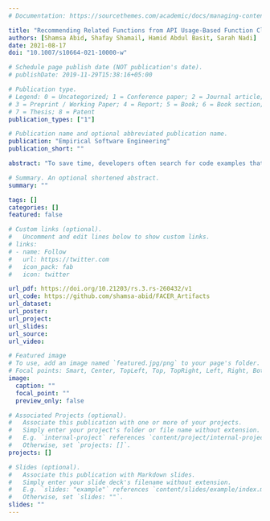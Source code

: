 ```yaml
---
# Documentation: https://sourcethemes.com/academic/docs/managing-content/

title: "Recommending Related Functions from API Usage-Based Function Clone Structures"
authors: [Shamsa Abid, Shafay Shamail, Hamid Abdul Basit, Sarah Nadi]
date: 2021-08-17
doi: "10.1007/s10664-021-10000-w"

# Schedule page publish date (NOT publication's date).
# publishDate: 2019-11-29T15:38:16+05:00

# Publication type.
# Legend: 0 = Uncategorized; 1 = Conference paper; 2 = Journal article;
# 3 = Preprint / Working Paper; 4 = Report; 5 = Book; 6 = Book section;
# 7 = Thesis; 8 = Patent
publication_types: ["1"]

# Publication name and optional abbreviated publication name.
publication: "Empirical Software Engineering"
publication_short: ""

abstract: "To save time, developers often search for code examples that implement their desired software features. Existing code search techniques typically focus on finding code snippets for a single given query, which means that developers need to perform a separate search for each desired functionality. In this paper, we propose FACER (Feature-driven API usage-based Code Examples Recommender, a technique that avoids repeated searches through opportunistic reuse. Specifically, given the selected code snippet that matches the initial search query, FACER finds and suggests related code snippets that represent features that the developer may want to implement next. FACER first constructs a code fact repository by parsing the source code of open-source Java projects to obtain methods' textual information, call graphs, and Application Programming Interface (API) usages. It then detects unique features by clustering methods based on similar API usages, where each cluster represents a feature or functionality. Finally, it detects frequently co-occurring features across projects using frequent pattern mining and recommends related methods from the mined patterns. To evaluate FACER, we run it on 120 Java Android apps from GitHub. We first manually validate that the detected method clusters represent methods with similar functionality. We then perform an automated evaluation to determine the best parameters (e.g., similarity threshold) for FACER. We recruit 10 professional developers along with 39 experienced students to judge FACER's recommendation of related methods. Our results show that, on average, FACER's recommendations are 80% precise. We also survey a total of 20 professional Android and Java developers to understand their code search and reuse experiences, and also to obtain their feedback on the usability and usefulness of FACER. The survey results show that 95% of our surveyed professional developers find the idea of related method recommendations useful during code reuse."

# Summary. An optional shortened abstract.
summary: ""

tags: []
categories: []
featured: false

# Custom links (optional).
#   Uncomment and edit lines below to show custom links.
# links:
# - name: Follow
#   url: https://twitter.com
#   icon_pack: fab
#   icon: twitter

url_pdf: https://doi.org/10.21203/rs.3.rs-260432/v1
url_code: https://github.com/shamsa-abid/FACER_Artifacts
url_dataset:
url_poster:
url_project:
url_slides:
url_source:
url_video:

# Featured image
# To use, add an image named `featured.jpg/png` to your page's folder.
# Focal points: Smart, Center, TopLeft, Top, TopRight, Left, Right, BottomLeft, Bottom, BottomRight.
image:
  caption: ""
  focal_point: ""
  preview_only: false

# Associated Projects (optional).
#   Associate this publication with one or more of your projects.
#   Simply enter your project's folder or file name without extension.
#   E.g. `internal-project` references `content/project/internal-project/index.md`.
#   Otherwise, set `projects: []`.
projects: []

# Slides (optional).
#   Associate this publication with Markdown slides.
#   Simply enter your slide deck's filename without extension.
#   E.g. `slides: "example"` references `content/slides/example/index.md`.
#   Otherwise, set `slides: ""`.
slides: ""
---
```


